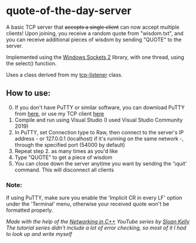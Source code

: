 # quote-of-the-day-server

A basic TCP server that ~~accepts a single client~~ can now accept multiple clients! Upon joining, you receive a random quote from "wisdom.txt", and you can receive additional pieces of wisdom by sending "QUOTE" to the server.

Implemented using the [Windows Sockets 2](https://docs.microsoft.com/en-us/windows/win32/winsock/windows-sockets-start-page-2) library, with one thread, using the select() function.

Uses a class derived from my [tcp-listener](https://github.com/molnar-david/tcp-listener/) class.

## How to use:
0. If you don't have PuTTY or similar software, you can download PuTTY from [here](https://www.chiark.greenend.org.uk/~sgtatham/putty/), or use my TCP client [here](https://github.com/molnar-david/tcp-client)
1. Compile and run using Visual Studio (I used Visual Studio Community 2019)
2. In PuTTY, set Connection type to Raw, then connect to the server's IP address - or 127.0.0.1 (localhost) if it's running on the same network -, through the specified port (54000 by default)
3. Repeat step 2. as many times as you'd like
4. Type "QUOTE" to get a piece of wisdom
5. You can close down the server anytime you want by sending the '\quit' command. This will disconnect all clients

### Note:

If using PuTTY, make sure you enable the 'Implicit CR in every LF' option under the 'Terminal' menu, otherwise your received quote won't be formatted properly.

*Made with the help of the [Networking in C++](https://www.youtube.com/playlist?list=PLZo2FfoMkJeEogzRXEJeTb3xpA2RAzwCZ) YouTube series by [Sloan Kelly](https://www.youtube.com/c/sloankelly)*  
*The tutorial series didn't include a lot of error checking, so most of it I had to look up and write myself*
